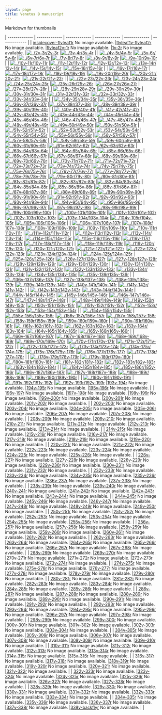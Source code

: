 ```yaml
---
layout: page
title: Venetus B manuscript
---
```


Markdown for thumbnails

| ------------- | ------------- | ------------- | ------------- | ------------- | -------------  |
| [insidecover-flyleaf1r](../insidecover-flyleaf1r/) No image available. |[flyleaf1v-flyleaf2r](../flyleaf1v-flyleaf2r/) No image available. |[flyleaf2v-1r](../flyleaf2v-1r/) No image available. |[1v-2r](../1v-2r/) No image available. |[![../2v-3r/](http://www.homermultitext.org/iipsrv?IIIF=/project/homer/pyramidal/deepzoom/hmt/vbbifolio/v1/vb_2v_3r.tif/full/100,/0/default.jpg)2v-3r](../2v-3r/) |[![../3v-4r/](http://www.homermultitext.org/iipsrv?IIIF=/project/homer/pyramidal/deepzoom/hmt/vbbifolio/v1/vb_3v_4r.tif/full/100,/0/default.jpg)3v-4r](../3v-4r/) |
| [![../4v-5r/](http://www.homermultitext.org/iipsrv?IIIF=/project/homer/pyramidal/deepzoom/hmt/vbbifolio/v1/vb_4v_5r.tif/full/100,/0/default.jpg)4v-5r](../4v-5r/) |[![../5v-6r/](http://www.homermultitext.org/iipsrv?IIIF=/project/homer/pyramidal/deepzoom/hmt/vbbifolio/v1/vb_5v_6r.tif/full/100,/0/default.jpg)5v-6r](../5v-6r/) |[![../6v-7r/](http://www.homermultitext.org/iipsrv?IIIF=/project/homer/pyramidal/deepzoom/hmt/vbbifolio/v1/vb_6v_7r.tif/full/100,/0/default.jpg)6v-7r](../6v-7r/) |[![../7v-8r/](http://www.homermultitext.org/iipsrv?IIIF=/project/homer/pyramidal/deepzoom/hmt/vbbifolio/v1/vb_7v_8r.tif/full/100,/0/default.jpg)7v-8r](../7v-8r/) |[![../8v-9r/](http://www.homermultitext.org/iipsrv?IIIF=/project/homer/pyramidal/deepzoom/hmt/vbbifolio/v1/vb_8v_9r.tif/full/100,/0/default.jpg)8v-9r](../8v-9r/) |[![../9v-10r/](http://www.homermultitext.org/iipsrv?IIIF=/project/homer/pyramidal/deepzoom/hmt/vbbifolio/v1/vb_9v_10r.tif/full/100,/0/default.jpg)9v-10r](../9v-10r/) |
| [![../10v-11r/](http://www.homermultitext.org/iipsrv?IIIF=/project/homer/pyramidal/deepzoom/hmt/vbbifolio/v1/vb_10v_11r.tif/full/100,/0/default.jpg)10v-11r](../10v-11r/) |[![../11v-12r/](http://www.homermultitext.org/iipsrv?IIIF=/project/homer/pyramidal/deepzoom/hmt/vbbifolio/v1/vb_11v_12r.tif/full/100,/0/default.jpg)11v-12r](../11v-12r/) |[![../12v-13r/](http://www.homermultitext.org/iipsrv?IIIF=/project/homer/pyramidal/deepzoom/hmt/vbbifolio/v1/vb_12v_13r.tif/full/100,/0/default.jpg)12v-13r](../12v-13r/) |[![../13v-14r/](http://www.homermultitext.org/iipsrv?IIIF=/project/homer/pyramidal/deepzoom/hmt/vbbifolio/v1/vb_13v_14r.tif/full/100,/0/default.jpg)13v-14r](../13v-14r/) |[![../14v-15r/](http://www.homermultitext.org/iipsrv?IIIF=/project/homer/pyramidal/deepzoom/hmt/vbbifolio/v1/vb_14v_15r.tif/full/100,/0/default.jpg)14v-15r](../14v-15r/) |[![../15v-16r/](http://www.homermultitext.org/iipsrv?IIIF=/project/homer/pyramidal/deepzoom/hmt/vbbifolio/v1/vb_15v_16r.tif/full/100,/0/default.jpg)15v-16r](../15v-16r/) |
| [![../16v-17r/](http://www.homermultitext.org/iipsrv?IIIF=/project/homer/pyramidal/deepzoom/hmt/vbbifolio/v1/vb_16v_17r.tif/full/100,/0/default.jpg)16v-17r](../16v-17r/) |[![../17v-18r/](http://www.homermultitext.org/iipsrv?IIIF=/project/homer/pyramidal/deepzoom/hmt/vbbifolio/v1/vb_17v_18r.tif/full/100,/0/default.jpg)17v-18r](../17v-18r/) |[![../18v-19r/](http://www.homermultitext.org/iipsrv?IIIF=/project/homer/pyramidal/deepzoom/hmt/vbbifolio/v1/vb_18v_19r.tif/full/100,/0/default.jpg)18v-19r](../18v-19r/) |[![../19v-20r/](http://www.homermultitext.org/iipsrv?IIIF=/project/homer/pyramidal/deepzoom/hmt/vbbifolio/v1/vb_19v_20r.tif/full/100,/0/default.jpg)19v-20r](../19v-20r/) |[![../20v-21r/](http://www.homermultitext.org/iipsrv?IIIF=/project/homer/pyramidal/deepzoom/hmt/vbbifolio/v1/vb_20v_21r.tif/full/100,/0/default.jpg)20v-21r](../20v-21r/) |[![../21v-22r/](http://www.homermultitext.org/iipsrv?IIIF=/project/homer/pyramidal/deepzoom/hmt/vbbifolio/v1/vb_21v_22r.tif/full/100,/0/default.jpg)21v-22r](../21v-22r/) |
| [![../22v-23r/](http://www.homermultitext.org/iipsrv?IIIF=/project/homer/pyramidal/deepzoom/hmt/vbbifolio/v1/vb_22v_23r.tif/full/100,/0/default.jpg)22v-23r](../22v-23r/) |[![../23v-24r/](http://www.homermultitext.org/iipsrv?IIIF=/project/homer/pyramidal/deepzoom/hmt/vbbifolio/v1/vb_23v_24r.tif/full/100,/0/default.jpg)23v-24r](../23v-24r/) |[![../24v-25r/](http://www.homermultitext.org/iipsrv?IIIF=/project/homer/pyramidal/deepzoom/hmt/vbbifolio/v1/vb_24v_25r.tif/full/100,/0/default.jpg)24v-25r](../24v-25r/) |[![../25v-26r/](http://www.homermultitext.org/iipsrv?IIIF=/project/homer/pyramidal/deepzoom/hmt/vbbifolio/v1/vb_25v_26r.tif/full/100,/0/default.jpg)25v-26r](../25v-26r/) |[![../26v-27r/](http://www.homermultitext.org/iipsrv?IIIF=/project/homer/pyramidal/deepzoom/hmt/vbbifolio/v1/vb_26v_27r.tif/full/100,/0/default.jpg)26v-27r](../26v-27r/) |[![../27v-28r/](http://www.homermultitext.org/iipsrv?IIIF=/project/homer/pyramidal/deepzoom/hmt/vbbifolio/v1/vb_27v_28r.tif/full/100,/0/default.jpg)27v-28r](../27v-28r/) |
| [![../28v-29r/](http://www.homermultitext.org/iipsrv?IIIF=/project/homer/pyramidal/deepzoom/hmt/vbbifolio/v1/vb_28v_29r.tif/full/100,/0/default.jpg)28v-29r](../28v-29r/) |[![../29v-30r/](http://www.homermultitext.org/iipsrv?IIIF=/project/homer/pyramidal/deepzoom/hmt/vbbifolio/v1/vb_29v_30r.tif/full/100,/0/default.jpg)29v-30r](../29v-30r/) |[![../30v-31r/](http://www.homermultitext.org/iipsrv?IIIF=/project/homer/pyramidal/deepzoom/hmt/vbbifolio/v1/vb_30v_31r.tif/full/100,/0/default.jpg)30v-31r](../30v-31r/) |[![../31v-32r/](http://www.homermultitext.org/iipsrv?IIIF=/project/homer/pyramidal/deepzoom/hmt/vbbifolio/v1/vb_31v_32r.tif/full/100,/0/default.jpg)31v-32r](../31v-32r/) |[![../32v-33r/](http://www.homermultitext.org/iipsrv?IIIF=/project/homer/pyramidal/deepzoom/hmt/vbbifolio/v1/vb_32v_33r.tif/full/100,/0/default.jpg)32v-33r](../32v-33r/) |[![../33v-34r/](http://www.homermultitext.org/iipsrv?IIIF=/project/homer/pyramidal/deepzoom/hmt/vbbifolio/v1/vb_33v_34r.tif/full/100,/0/default.jpg)33v-34r](../33v-34r/) |
| [![../34v-35r/](http://www.homermultitext.org/iipsrv?IIIF=/project/homer/pyramidal/deepzoom/hmt/vbbifolio/v1/vb_34v_35r.tif/full/100,/0/default.jpg)34v-35r](../34v-35r/) |[![../35v-36r/](http://www.homermultitext.org/iipsrv?IIIF=/project/homer/pyramidal/deepzoom/hmt/vbbifolio/v1/vb_35v_36r.tif/full/100,/0/default.jpg)35v-36r](../35v-36r/) |[![../36v-37r/](http://www.homermultitext.org/iipsrv?IIIF=/project/homer/pyramidal/deepzoom/hmt/vbbifolio/v1/vb_36v_37r.tif/full/100,/0/default.jpg)36v-37r](../36v-37r/) |[![../37v-38r/](http://www.homermultitext.org/iipsrv?IIIF=/project/homer/pyramidal/deepzoom/hmt/vbbifolio/v1/vb_37v_38r.tif/full/100,/0/default.jpg)37v-38r](../37v-38r/) |[![../38v-39r/](http://www.homermultitext.org/iipsrv?IIIF=/project/homer/pyramidal/deepzoom/hmt/vbbifolio/v1/vb_38v_39r.tif/full/100,/0/default.jpg)38v-39r](../38v-39r/) |[![../39v-40r/](http://www.homermultitext.org/iipsrv?IIIF=/project/homer/pyramidal/deepzoom/hmt/vbbifolio/v1/vb_39v_40r.tif/full/100,/0/default.jpg)39v-40r](../39v-40r/) |
| [![../40v-41r/](http://www.homermultitext.org/iipsrv?IIIF=/project/homer/pyramidal/deepzoom/hmt/vbbifolio/v1/vb_40v_41r.tif/full/100,/0/default.jpg)40v-41r](../40v-41r/) |[![../41v-42r/](http://www.homermultitext.org/iipsrv?IIIF=/project/homer/pyramidal/deepzoom/hmt/vbbifolio/v1/vb_41v_42r.tif/full/100,/0/default.jpg)41v-42r](../41v-42r/) |[![../42v-43r/](http://www.homermultitext.org/iipsrv?IIIF=/project/homer/pyramidal/deepzoom/hmt/vbbifolio/v1/vb_42v_43r.tif/full/100,/0/default.jpg)42v-43r](../42v-43r/) |[![../43v-44r/](http://www.homermultitext.org/iipsrv?IIIF=/project/homer/pyramidal/deepzoom/hmt/vbbifolio/v1/vb_43v_44r.tif/full/100,/0/default.jpg)43v-44r](../43v-44r/) |[![../44v-45r/](http://www.homermultitext.org/iipsrv?IIIF=/project/homer/pyramidal/deepzoom/hmt/vbbifolio/v1/vb_44v_45r.tif/full/100,/0/default.jpg)44v-45r](../44v-45r/) |[![../45v-46r/](http://www.homermultitext.org/iipsrv?IIIF=/project/homer/pyramidal/deepzoom/hmt/vbbifolio/v1/vb_45v_46r.tif/full/100,/0/default.jpg)45v-46r](../45v-46r/) |
| [![../46v-47r/](http://www.homermultitext.org/iipsrv?IIIF=/project/homer/pyramidal/deepzoom/hmt/vbbifolio/v1/vb_46v_47r.tif/full/100,/0/default.jpg)46v-47r](../46v-47r/) |[![../47v-48r/](http://www.homermultitext.org/iipsrv?IIIF=/project/homer/pyramidal/deepzoom/hmt/vbbifolio/v1/vb_47v_48r.tif/full/100,/0/default.jpg)47v-48r](../47v-48r/) |[![../48v-49r/](http://www.homermultitext.org/iipsrv?IIIF=/project/homer/pyramidal/deepzoom/hmt/vbbifolio/v1/vb_48v_49r.tif/full/100,/0/default.jpg)48v-49r](../48v-49r/) |[![../49v-50r/](http://www.homermultitext.org/iipsrv?IIIF=/project/homer/pyramidal/deepzoom/hmt/vbbifolio/v1/vb_49v_50r.tif/full/100,/0/default.jpg)49v-50r](../49v-50r/) |[![../50v-51r/](http://www.homermultitext.org/iipsrv?IIIF=/project/homer/pyramidal/deepzoom/hmt/vbbifolio/v1/vb_50v_51r.tif/full/100,/0/default.jpg)50v-51r](../50v-51r/) |[![../51v-52r/](http://www.homermultitext.org/iipsrv?IIIF=/project/homer/pyramidal/deepzoom/hmt/vbbifolio/v1/vb_51v_52r.tif/full/100,/0/default.jpg)51v-52r](../51v-52r/) |
| [![../52v-53r/](http://www.homermultitext.org/iipsrv?IIIF=/project/homer/pyramidal/deepzoom/hmt/vbbifolio/v1/vb_52v_53r.tif/full/100,/0/default.jpg)52v-53r](../52v-53r/) |[![../53v-54r/](http://www.homermultitext.org/iipsrv?IIIF=/project/homer/pyramidal/deepzoom/hmt/vbbifolio/v1/vb_53v_54r.tif/full/100,/0/default.jpg)53v-54r](../53v-54r/) |[![../54v-55r/](http://www.homermultitext.org/iipsrv?IIIF=/project/homer/pyramidal/deepzoom/hmt/vbbifolio/v1/vb_54v_55r.tif/full/100,/0/default.jpg)54v-55r](../54v-55r/) |[![../55v-56r/](http://www.homermultitext.org/iipsrv?IIIF=/project/homer/pyramidal/deepzoom/hmt/vbbifolio/v1/vb_55v_56r.tif/full/100,/0/default.jpg)55v-56r](../55v-56r/) |[![../56v-57r/](http://www.homermultitext.org/iipsrv?IIIF=/project/homer/pyramidal/deepzoom/hmt/vbbifolio/v1/vb_56v_57r.tif/full/100,/0/default.jpg)56v-57r](../56v-57r/) |[![../57v-58r/](http://www.homermultitext.org/iipsrv?IIIF=/project/homer/pyramidal/deepzoom/hmt/vbbifolio/v1/vb_57v_58r.tif/full/100,/0/default.jpg)57v-58r](../57v-58r/) |
| [![../58v-59r/](http://www.homermultitext.org/iipsrv?IIIF=/project/homer/pyramidal/deepzoom/hmt/vbbifolio/v1/vb_58v_59r.tif/full/100,/0/default.jpg)58v-59r](../58v-59r/) |[![../59v-60r/](http://www.homermultitext.org/iipsrv?IIIF=/project/homer/pyramidal/deepzoom/hmt/vbbifolio/v1/vb_59v_60r.tif/full/100,/0/default.jpg)59v-60r](../59v-60r/) |[![../60v-61r/](http://www.homermultitext.org/iipsrv?IIIF=/project/homer/pyramidal/deepzoom/hmt/vbbifolio/v1/vb_60v_61r.tif/full/100,/0/default.jpg)60v-61r](../60v-61r/) |[![../61v-62r/](http://www.homermultitext.org/iipsrv?IIIF=/project/homer/pyramidal/deepzoom/hmt/vbbifolio/v1/vb_61v_62r.tif/full/100,/0/default.jpg)61v-62r](../61v-62r/) |[![../62v-63r/](http://www.homermultitext.org/iipsrv?IIIF=/project/homer/pyramidal/deepzoom/hmt/vbbifolio/v1/vb_62v_63r.tif/full/100,/0/default.jpg)62v-63r](../62v-63r/) |[![../63v-64r/](http://www.homermultitext.org/iipsrv?IIIF=/project/homer/pyramidal/deepzoom/hmt/vbbifolio/v1/vb_63v_64r.tif/full/100,/0/default.jpg)63v-64r](../63v-64r/) |
| [![../64v-65r/](http://www.homermultitext.org/iipsrv?IIIF=/project/homer/pyramidal/deepzoom/hmt/vbbifolio/v1/vb_64v_65r.tif/full/100,/0/default.jpg)64v-65r](../64v-65r/) |[![../65v-66r/](http://www.homermultitext.org/iipsrv?IIIF=/project/homer/pyramidal/deepzoom/hmt/vbbifolio/v1/vb_65v_66r.tif/full/100,/0/default.jpg)65v-66r](../65v-66r/) |[![../66v-67r/](http://www.homermultitext.org/iipsrv?IIIF=/project/homer/pyramidal/deepzoom/hmt/vbbifolio/v1/vb_66v_67r.tif/full/100,/0/default.jpg)66v-67r](../66v-67r/) |[![../67v-68r/](http://www.homermultitext.org/iipsrv?IIIF=/project/homer/pyramidal/deepzoom/hmt/vbbifolio/v1/vb_67v_68r.tif/full/100,/0/default.jpg)67v-68r](../67v-68r/) |[![../68v-69r/](http://www.homermultitext.org/iipsrv?IIIF=/project/homer/pyramidal/deepzoom/hmt/vbbifolio/v1/vb_68v_69r.tif/full/100,/0/default.jpg)68v-69r](../68v-69r/) |[![../69v-70r/](http://www.homermultitext.org/iipsrv?IIIF=/project/homer/pyramidal/deepzoom/hmt/vbbifolio/v1/vb_69v_70r.tif/full/100,/0/default.jpg)69v-70r](../69v-70r/) |
| [![../70v-71r/](http://www.homermultitext.org/iipsrv?IIIF=/project/homer/pyramidal/deepzoom/hmt/vbbifolio/v1/vb_70v_71r.tif/full/100,/0/default.jpg)70v-71r](../70v-71r/) |[![../71v-72r/](http://www.homermultitext.org/iipsrv?IIIF=/project/homer/pyramidal/deepzoom/hmt/vbbifolio/v1/vb_71v_72r.tif/full/100,/0/default.jpg)71v-72r](../71v-72r/) |[![../72v-73r/](http://www.homermultitext.org/iipsrv?IIIF=/project/homer/pyramidal/deepzoom/hmt/vbbifolio/v1/vb_72v_73r.tif/full/100,/0/default.jpg)72v-73r](../72v-73r/) |[![../73v-74r/](http://www.homermultitext.org/iipsrv?IIIF=/project/homer/pyramidal/deepzoom/hmt/vbbifolio/v1/vb_73v_74r.tif/full/100,/0/default.jpg)73v-74r](../73v-74r/) |[![../74v-75r/](http://www.homermultitext.org/iipsrv?IIIF=/project/homer/pyramidal/deepzoom/hmt/vbbifolio/v1/vb_74v_75r.tif/full/100,/0/default.jpg)74v-75r](../74v-75r/) |[![../75v-76r/](http://www.homermultitext.org/iipsrv?IIIF=/project/homer/pyramidal/deepzoom/hmt/vbbifolio/v1/vb_75v_76r.tif/full/100,/0/default.jpg)75v-76r](../75v-76r/) |
| [![../76v-77r/](http://www.homermultitext.org/iipsrv?IIIF=/project/homer/pyramidal/deepzoom/hmt/vbbifolio/v1/vb_76v_77r.tif/full/100,/0/default.jpg)76v-77r](../76v-77r/) |[![../77v-78r/](http://www.homermultitext.org/iipsrv?IIIF=/project/homer/pyramidal/deepzoom/hmt/vbbifolio/v1/vb_77v_78r.tif/full/100,/0/default.jpg)77v-78r](../77v-78r/) |[![../78v-79r/](http://www.homermultitext.org/iipsrv?IIIF=/project/homer/pyramidal/deepzoom/hmt/vbbifolio/v1/vb_78v_79r.tif/full/100,/0/default.jpg)78v-79r](../78v-79r/) |[![../79v-80r/](http://www.homermultitext.org/iipsrv?IIIF=/project/homer/pyramidal/deepzoom/hmt/vbbifolio/v1/vb_79v_80r.tif/full/100,/0/default.jpg)79v-80r](../79v-80r/) |[![../80v-81r/](http://www.homermultitext.org/iipsrv?IIIF=/project/homer/pyramidal/deepzoom/hmt/vbbifolio/v1/vb_80v_81r.tif/full/100,/0/default.jpg)80v-81r](../80v-81r/) |[![../81v-82r/](http://www.homermultitext.org/iipsrv?IIIF=/project/homer/pyramidal/deepzoom/hmt/vbbifolio/v1/vb_81v_82r.tif/full/100,/0/default.jpg)81v-82r](../81v-82r/) |
| [![../82v-83r/](http://www.homermultitext.org/iipsrv?IIIF=/project/homer/pyramidal/deepzoom/hmt/vbbifolio/v1/vb_82v_83r.tif/full/100,/0/default.jpg)82v-83r](../82v-83r/) |[![../83v-84r/](http://www.homermultitext.org/iipsrv?IIIF=/project/homer/pyramidal/deepzoom/hmt/vbbifolio/v1/vb_83v_84r.tif/full/100,/0/default.jpg)83v-84r](../83v-84r/) |[![../84v-85r/](http://www.homermultitext.org/iipsrv?IIIF=/project/homer/pyramidal/deepzoom/hmt/vbbifolio/v1/vb_84v_85r.tif/full/100,/0/default.jpg)84v-85r](../84v-85r/) |[![../85v-86r/](http://www.homermultitext.org/iipsrv?IIIF=/project/homer/pyramidal/deepzoom/hmt/vbbifolio/v1/vb_85v_86r.tif/full/100,/0/default.jpg)85v-86r](../85v-86r/) |[![../86v-87r/](http://www.homermultitext.org/iipsrv?IIIF=/project/homer/pyramidal/deepzoom/hmt/vbbifolio/v1/vb_86v_87r.tif/full/100,/0/default.jpg)86v-87r](../86v-87r/) |[![../87v-88r/](http://www.homermultitext.org/iipsrv?IIIF=/project/homer/pyramidal/deepzoom/hmt/vbbifolio/v1/vb_87v_88r.tif/full/100,/0/default.jpg)87v-88r](../87v-88r/) |
| [![../88v-89r/](http://www.homermultitext.org/iipsrv?IIIF=/project/homer/pyramidal/deepzoom/hmt/vbbifolio/v1/vb_88v_89r.tif/full/100,/0/default.jpg)88v-89r](../88v-89r/) |[![../89v-90r/](http://www.homermultitext.org/iipsrv?IIIF=/project/homer/pyramidal/deepzoom/hmt/vbbifolio/v1/vb_89v_90r.tif/full/100,/0/default.jpg)89v-90r](../89v-90r/) |[![../90v-91r/](http://www.homermultitext.org/iipsrv?IIIF=/project/homer/pyramidal/deepzoom/hmt/vbbifolio/v1/vb_90v_91r.tif/full/100,/0/default.jpg)90v-91r](../90v-91r/) |[![../91v-92r/](http://www.homermultitext.org/iipsrv?IIIF=/project/homer/pyramidal/deepzoom/hmt/vbbifolio/v1/vb_91v_92r.tif/full/100,/0/default.jpg)91v-92r](../91v-92r/) |[![../92v-93r/](http://www.homermultitext.org/iipsrv?IIIF=/project/homer/pyramidal/deepzoom/hmt/vbbifolio/v1/vb_92v_93r.tif/full/100,/0/default.jpg)92v-93r](../92v-93r/) |[![../93v-94r/](http://www.homermultitext.org/iipsrv?IIIF=/project/homer/pyramidal/deepzoom/hmt/vbbifolio/v1/vb_93v_94r.tif/full/100,/0/default.jpg)93v-94r](../93v-94r/) |
| [![../94v-95r/](http://www.homermultitext.org/iipsrv?IIIF=/project/homer/pyramidal/deepzoom/hmt/vbbifolio/v1/vb_94v_95r.tif/full/100,/0/default.jpg)94v-95r](../94v-95r/) |[![../95v-96r/](http://www.homermultitext.org/iipsrv?IIIF=/project/homer/pyramidal/deepzoom/hmt/vbbifolio/v1/vb_95v_96r.tif/full/100,/0/default.jpg)95v-96r](../95v-96r/) |[![../96v-97r/](http://www.homermultitext.org/iipsrv?IIIF=/project/homer/pyramidal/deepzoom/hmt/vbbifolio/v1/vb_96v_97r.tif/full/100,/0/default.jpg)96v-97r](../96v-97r/) |[![../97v-98r/](http://www.homermultitext.org/iipsrv?IIIF=/project/homer/pyramidal/deepzoom/hmt/vbbifolio/v1/vb_97v_98r.tif/full/100,/0/default.jpg)97v-98r](../97v-98r/) |[![../98v-99r/](http://www.homermultitext.org/iipsrv?IIIF=/project/homer/pyramidal/deepzoom/hmt/vbbifolio/v1/vb_98v_99r.tif/full/100,/0/default.jpg)98v-99r](../98v-99r/) |[![../99v-100r/](http://www.homermultitext.org/iipsrv?IIIF=/project/homer/pyramidal/deepzoom/hmt/vbbifolio/v1/vb_99v_100r.tif/full/100,/0/default.jpg)99v-100r](../99v-100r/) |
| [![../100v-101r/](http://www.homermultitext.org/iipsrv?IIIF=/project/homer/pyramidal/deepzoom/hmt/vbbifolio/v1/vb_100v_101r.tif/full/100,/0/default.jpg)100v-101r](../100v-101r/) |[![../101v-102r/](http://www.homermultitext.org/iipsrv?IIIF=/project/homer/pyramidal/deepzoom/hmt/vbbifolio/v1/vb_101v_102r.tif/full/100,/0/default.jpg)101v-102r](../101v-102r/) |[![../102v-103r/](http://www.homermultitext.org/iipsrv?IIIF=/project/homer/pyramidal/deepzoom/hmt/vbbifolio/v1/vb_102v_103r.tif/full/100,/0/default.jpg)102v-103r](../102v-103r/) |[![../103v-104r/](http://www.homermultitext.org/iipsrv?IIIF=/project/homer/pyramidal/deepzoom/hmt/vbbifolio/v1/vb_103v_104r.tif/full/100,/0/default.jpg)103v-104r](../103v-104r/) |[![../104v-105r/](http://www.homermultitext.org/iipsrv?IIIF=/project/homer/pyramidal/deepzoom/hmt/vbbifolio/v1/vb_104v_105r.tif/full/100,/0/default.jpg)104v-105r](../104v-105r/) |[![../105v-106r/](http://www.homermultitext.org/iipsrv?IIIF=/project/homer/pyramidal/deepzoom/hmt/vbbifolio/v1/vb_105v_106r.tif/full/100,/0/default.jpg)105v-106r](../105v-106r/) |
| [![../106v-107r/](http://www.homermultitext.org/iipsrv?IIIF=/project/homer/pyramidal/deepzoom/hmt/vbbifolio/v1/vb_106v_107r.tif/full/100,/0/default.jpg)106v-107r](../106v-107r/) |[![../107v-108r/](http://www.homermultitext.org/iipsrv?IIIF=/project/homer/pyramidal/deepzoom/hmt/vbbifolio/v1/vb_107v_108r.tif/full/100,/0/default.jpg)107v-108r](../107v-108r/) |[![../108v-109r/](http://www.homermultitext.org/iipsrv?IIIF=/project/homer/pyramidal/deepzoom/hmt/vbbifolio/v1/vb_108v_109r.tif/full/100,/0/default.jpg)108v-109r](../108v-109r/) |[![../109v-110r/](http://www.homermultitext.org/iipsrv?IIIF=/project/homer/pyramidal/deepzoom/hmt/vbbifolio/v1/vb_109v_110r.tif/full/100,/0/default.jpg)109v-110r](../109v-110r/) |[![../110v-111r/](http://www.homermultitext.org/iipsrv?IIIF=/project/homer/pyramidal/deepzoom/hmt/vbbifolio/v1/vb_110v_111r.tif/full/100,/0/default.jpg)110v-111r](../110v-111r/) |[![../111v-112r/](http://www.homermultitext.org/iipsrv?IIIF=/project/homer/pyramidal/deepzoom/hmt/vbbifolio/v1/vb_111v_112r.tif/full/100,/0/default.jpg)111v-112r](../111v-112r/) |
| [![../112v-113r/](http://www.homermultitext.org/iipsrv?IIIF=/project/homer/pyramidal/deepzoom/hmt/vbbifolio/v1/vb_112v_113r.tif/full/100,/0/default.jpg)112v-113r](../112v-113r/) |[![../113v-114r/](http://www.homermultitext.org/iipsrv?IIIF=/project/homer/pyramidal/deepzoom/hmt/vbbifolio/v1/vb_113v_114r.tif/full/100,/0/default.jpg)113v-114r](../113v-114r/) |[![../114v-115r/](http://www.homermultitext.org/iipsrv?IIIF=/project/homer/pyramidal/deepzoom/hmt/vbbifolio/v1/vb_114v_115r.tif/full/100,/0/default.jpg)114v-115r](../114v-115r/) |[![../115v-116r/](http://www.homermultitext.org/iipsrv?IIIF=/project/homer/pyramidal/deepzoom/hmt/vbbifolio/v1/vb_115v_116r.tif/full/100,/0/default.jpg)115v-116r](../115v-116r/) |[![../116v-117r/](http://www.homermultitext.org/iipsrv?IIIF=/project/homer/pyramidal/deepzoom/hmt/vbbifolio/v1/vb_116v_117r.tif/full/100,/0/default.jpg)116v-117r](../116v-117r/) |[![../117v-118r/](http://www.homermultitext.org/iipsrv?IIIF=/project/homer/pyramidal/deepzoom/hmt/vbbifolio/v1/vb_117v_118r.tif/full/100,/0/default.jpg)117v-118r](../117v-118r/) |
| [![../118v-119r/](http://www.homermultitext.org/iipsrv?IIIF=/project/homer/pyramidal/deepzoom/hmt/vbbifolio/v1/vb_118v_119r.tif/full/100,/0/default.jpg)118v-119r](../118v-119r/) |[![../119v-120r/](http://www.homermultitext.org/iipsrv?IIIF=/project/homer/pyramidal/deepzoom/hmt/vbbifolio/v1/vb_119v_120r.tif/full/100,/0/default.jpg)119v-120r](../119v-120r/) |[![../120v-121r/](http://www.homermultitext.org/iipsrv?IIIF=/project/homer/pyramidal/deepzoom/hmt/vbbifolio/v1/vb_120v_121r.tif/full/100,/0/default.jpg)120v-121r](../120v-121r/) |[![../121v-122r/](http://www.homermultitext.org/iipsrv?IIIF=/project/homer/pyramidal/deepzoom/hmt/vbbifolio/v1/vb_121v_122r.tif/full/100,/0/default.jpg)121v-122r](../121v-122r/) |[![../122v-123r/](http://www.homermultitext.org/iipsrv?IIIF=/project/homer/pyramidal/deepzoom/hmt/vbbifolio/v1/vb_122v_123r.tif/full/100,/0/default.jpg)122v-123r](../122v-123r/) |[![../123v-124r/](http://www.homermultitext.org/iipsrv?IIIF=/project/homer/pyramidal/deepzoom/hmt/vbbifolio/v1/vb_123v_124r.tif/full/100,/0/default.jpg)123v-124r](../123v-124r/) |
| [![../124v-125r/](http://www.homermultitext.org/iipsrv?IIIF=/project/homer/pyramidal/deepzoom/hmt/vbbifolio/v1/vb_124v_125r.tif/full/100,/0/default.jpg)124v-125r](../124v-125r/) |[![../125v-126r/](http://www.homermultitext.org/iipsrv?IIIF=/project/homer/pyramidal/deepzoom/hmt/vbbifolio/v1/vb_125v_126r.tif/full/100,/0/default.jpg)125v-126r](../125v-126r/) |[![../126v-127r/](http://www.homermultitext.org/iipsrv?IIIF=/project/homer/pyramidal/deepzoom/hmt/vbbifolio/v1/vb_126v_127r.tif/full/100,/0/default.jpg)126v-127r](../126v-127r/) |[![../127v-128r/](http://www.homermultitext.org/iipsrv?IIIF=/project/homer/pyramidal/deepzoom/hmt/vbbifolio/v1/vb_127v_128r.tif/full/100,/0/default.jpg)127v-128r](../127v-128r/) |[![../128v-129r/](http://www.homermultitext.org/iipsrv?IIIF=/project/homer/pyramidal/deepzoom/hmt/vbbifolio/v1/vb_128v_129r.tif/full/100,/0/default.jpg)128v-129r](../128v-129r/) |[![../129v-130r/](http://www.homermultitext.org/iipsrv?IIIF=/project/homer/pyramidal/deepzoom/hmt/vbbifolio/v1/vb_129v_130r.tif/full/100,/0/default.jpg)129v-130r](../129v-130r/) |
| [![../130v-131r/](http://www.homermultitext.org/iipsrv?IIIF=/project/homer/pyramidal/deepzoom/hmt/vbbifolio/v1/vb_130v_131r.tif/full/100,/0/default.jpg)130v-131r](../130v-131r/) |[![../131v-132r/](http://www.homermultitext.org/iipsrv?IIIF=/project/homer/pyramidal/deepzoom/hmt/vbbifolio/v1/vb_131v_132r.tif/full/100,/0/default.jpg)131v-132r](../131v-132r/) |[![../132v-133r/](http://www.homermultitext.org/iipsrv?IIIF=/project/homer/pyramidal/deepzoom/hmt/vbbifolio/v1/vb_132v_133r.tif/full/100,/0/default.jpg)132v-133r](../132v-133r/) |[![../133v-134r/](http://www.homermultitext.org/iipsrv?IIIF=/project/homer/pyramidal/deepzoom/hmt/vbbifolio/v1/vb_133v_134r.tif/full/100,/0/default.jpg)133v-134r](../133v-134r/) |[![../134v-135r/](http://www.homermultitext.org/iipsrv?IIIF=/project/homer/pyramidal/deepzoom/hmt/vbbifolio/v1/vb_134v_135r.tif/full/100,/0/default.jpg)134v-135r](../134v-135r/) |[![../135v-136r/](http://www.homermultitext.org/iipsrv?IIIF=/project/homer/pyramidal/deepzoom/hmt/vbbifolio/v1/vb_135v_136r.tif/full/100,/0/default.jpg)135v-136r](../135v-136r/) |
| [![../136v-137r/](http://www.homermultitext.org/iipsrv?IIIF=/project/homer/pyramidal/deepzoom/hmt/vbbifolio/v1/vb_136v_137r.tif/full/100,/0/default.jpg)136v-137r](../136v-137r/) |[![../137v-138r/](http://www.homermultitext.org/iipsrv?IIIF=/project/homer/pyramidal/deepzoom/hmt/vbbifolio/v1/vb_137v_138r.tif/full/100,/0/default.jpg)137v-138r](../137v-138r/) |[![../138v-139r/](http://www.homermultitext.org/iipsrv?IIIF=/project/homer/pyramidal/deepzoom/hmt/vbbifolio/v1/vb_138v_139r.tif/full/100,/0/default.jpg)138v-139r](../138v-139r/) |[![../139v-140r/](http://www.homermultitext.org/iipsrv?IIIF=/project/homer/pyramidal/deepzoom/hmt/vbbifolio/v1/vb_139v_140r.tif/full/100,/0/default.jpg)139v-140r](../139v-140r/) |[![../140v-141r/](http://www.homermultitext.org/iipsrv?IIIF=/project/homer/pyramidal/deepzoom/hmt/vbbifolio/v1/vb_140v_141r.tif/full/100,/0/default.jpg)140v-141r](../140v-141r/) |[![../141v-142r/](http://www.homermultitext.org/iipsrv?IIIF=/project/homer/pyramidal/deepzoom/hmt/vbbifolio/v1/vb_141v_142r.tif/full/100,/0/default.jpg)141v-142r](../141v-142r/) |
| [![../142v-143r/](http://www.homermultitext.org/iipsrv?IIIF=/project/homer/pyramidal/deepzoom/hmt/vbbifolio/v1/vb_142v_143r.tif/full/100,/0/default.jpg)142v-143r](../142v-143r/) |[![../143v-144r/](http://www.homermultitext.org/iipsrv?IIIF=/project/homer/pyramidal/deepzoom/hmt/vbbifolio/v1/vb_143v_144r.tif/full/100,/0/default.jpg)143v-144r](../143v-144r/) |[![../144v-145r/](http://www.homermultitext.org/iipsrv?IIIF=/project/homer/pyramidal/deepzoom/hmt/vbbifolio/v1/vb_144v_145r.tif/full/100,/0/default.jpg)144v-145r](../144v-145r/) |[![../145v-146r/](http://www.homermultitext.org/iipsrv?IIIF=/project/homer/pyramidal/deepzoom/hmt/vbbifolio/v1/vb_145v_146r.tif/full/100,/0/default.jpg)145v-146r](../145v-146r/) |[![../146v-147r/](http://www.homermultitext.org/iipsrv?IIIF=/project/homer/pyramidal/deepzoom/hmt/vbbifolio/v1/vb_146v_147r.tif/full/100,/0/default.jpg)146v-147r](../146v-147r/) |[![../147v-148r/](http://www.homermultitext.org/iipsrv?IIIF=/project/homer/pyramidal/deepzoom/hmt/vbbifolio/v1/vb_147v_148r.tif/full/100,/0/default.jpg)147v-148r](../147v-148r/) |
| [![../148v-149r/](http://www.homermultitext.org/iipsrv?IIIF=/project/homer/pyramidal/deepzoom/hmt/vbbifolio/v1/vb_148v_149r.tif/full/100,/0/default.jpg)148v-149r](../148v-149r/) |[![../149v-150r/](http://www.homermultitext.org/iipsrv?IIIF=/project/homer/pyramidal/deepzoom/hmt/vbbifolio/v1/vb_149v_150r.tif/full/100,/0/default.jpg)149v-150r](../149v-150r/) |[![../150v-151r/](http://www.homermultitext.org/iipsrv?IIIF=/project/homer/pyramidal/deepzoom/hmt/vbbifolio/v1/vb_150v_151r.tif/full/100,/0/default.jpg)150v-151r](../150v-151r/) |[![../151v-152r/](http://www.homermultitext.org/iipsrv?IIIF=/project/homer/pyramidal/deepzoom/hmt/vbbifolio/v1/vb_151v_152r.tif/full/100,/0/default.jpg)151v-152r](../151v-152r/) |[![../152v-153r/](http://www.homermultitext.org/iipsrv?IIIF=/project/homer/pyramidal/deepzoom/hmt/vbbifolio/v1/vb_152v_153r.tif/full/100,/0/default.jpg)152v-153r](../152v-153r/) |[![../153v-154r/](http://www.homermultitext.org/iipsrv?IIIF=/project/homer/pyramidal/deepzoom/hmt/vbbifolio/v1/vb_153v_154r.tif/full/100,/0/default.jpg)153v-154r](../153v-154r/) |
| [![../154v-155r/](http://www.homermultitext.org/iipsrv?IIIF=/project/homer/pyramidal/deepzoom/hmt/vbbifolio/v1/vb_154v_155r.tif/full/100,/0/default.jpg)154v-155r](../154v-155r/) |[![../155v-156r/](http://www.homermultitext.org/iipsrv?IIIF=/project/homer/pyramidal/deepzoom/hmt/vbbifolio/v1/vb_155v_156r.tif/full/100,/0/default.jpg)155v-156r](../155v-156r/) |[![../156v-157r/](http://www.homermultitext.org/iipsrv?IIIF=/project/homer/pyramidal/deepzoom/hmt/vbbifolio/v1/vb_156v_157r.tif/full/100,/0/default.jpg)156v-157r](../156v-157r/) |[![../157v-158r/](http://www.homermultitext.org/iipsrv?IIIF=/project/homer/pyramidal/deepzoom/hmt/vbbifolio/v1/vb_157v_158r.tif/full/100,/0/default.jpg)157v-158r](../157v-158r/) |[![../158v-159r/](http://www.homermultitext.org/iipsrv?IIIF=/project/homer/pyramidal/deepzoom/hmt/vbbifolio/v1/vb_158v_159r.tif/full/100,/0/default.jpg)158v-159r](../158v-159r/) |[![../159v-160r/](http://www.homermultitext.org/iipsrv?IIIF=/project/homer/pyramidal/deepzoom/hmt/vbbifolio/v1/vb_159v_160r.tif/full/100,/0/default.jpg)159v-160r](../159v-160r/) |
| [![../160v-161r/](http://www.homermultitext.org/iipsrv?IIIF=/project/homer/pyramidal/deepzoom/hmt/vbbifolio/v1/vb_160v_161r.tif/full/100,/0/default.jpg)160v-161r](../160v-161r/) |[![../161v-162r/](http://www.homermultitext.org/iipsrv?IIIF=/project/homer/pyramidal/deepzoom/hmt/vbbifolio/v1/vb_161v_162r.tif/full/100,/0/default.jpg)161v-162r](../161v-162r/) |[![../162v-163r/](http://www.homermultitext.org/iipsrv?IIIF=/project/homer/pyramidal/deepzoom/hmt/vbbifolio/v1/vb_162v_163r.tif/full/100,/0/default.jpg)162v-163r](../162v-163r/) |[![../163v-164r/](http://www.homermultitext.org/iipsrv?IIIF=/project/homer/pyramidal/deepzoom/hmt/vbbifolio/v1/vb_163v_164r.tif/full/100,/0/default.jpg)163v-164r](../163v-164r/) |[![../164v-165r/](http://www.homermultitext.org/iipsrv?IIIF=/project/homer/pyramidal/deepzoom/hmt/vbbifolio/v1/vb_164v_165r.tif/full/100,/0/default.jpg)164v-165r](../164v-165r/) |[![../165v-166r/](http://www.homermultitext.org/iipsrv?IIIF=/project/homer/pyramidal/deepzoom/hmt/vbbifolio/v1/vb_165v_166r.tif/full/100,/0/default.jpg)165v-166r](../165v-166r/) |
| [![../166v-167r/](http://www.homermultitext.org/iipsrv?IIIF=/project/homer/pyramidal/deepzoom/hmt/vbbifolio/v1/vb_166v_167r.tif/full/100,/0/default.jpg)166v-167r](../166v-167r/) |[![../167v-168r/](http://www.homermultitext.org/iipsrv?IIIF=/project/homer/pyramidal/deepzoom/hmt/vbbifolio/v1/vb_167v_168r.tif/full/100,/0/default.jpg)167v-168r](../167v-168r/) |[![../168v-169r/](http://www.homermultitext.org/iipsrv?IIIF=/project/homer/pyramidal/deepzoom/hmt/vbbifolio/v1/vb_168v_169r.tif/full/100,/0/default.jpg)168v-169r](../168v-169r/) |[![../169v-170r/](http://www.homermultitext.org/iipsrv?IIIF=/project/homer/pyramidal/deepzoom/hmt/vbbifolio/v1/vb_169v_170r.tif/full/100,/0/default.jpg)169v-170r](../169v-170r/) |[![../170v-171r/](http://www.homermultitext.org/iipsrv?IIIF=/project/homer/pyramidal/deepzoom/hmt/vbbifolio/v1/vb_170v_171r.tif/full/100,/0/default.jpg)170v-171r](../170v-171r/) |[![../171v-172r/](http://www.homermultitext.org/iipsrv?IIIF=/project/homer/pyramidal/deepzoom/hmt/vbbifolio/v1/vb_171v_172r.tif/full/100,/0/default.jpg)171v-172r](../171v-172r/) |
| [![../172v-173r/](http://www.homermultitext.org/iipsrv?IIIF=/project/homer/pyramidal/deepzoom/hmt/vbbifolio/v1/vb_172v_173r.tif/full/100,/0/default.jpg)172v-173r](../172v-173r/) |[![../173v-174r/](http://www.homermultitext.org/iipsrv?IIIF=/project/homer/pyramidal/deepzoom/hmt/vbbifolio/v1/vb_173v_174r.tif/full/100,/0/default.jpg)173v-174r](../173v-174r/) |[![../174v-175r/](http://www.homermultitext.org/iipsrv?IIIF=/project/homer/pyramidal/deepzoom/hmt/vbbifolio/v1/vb_174v_175r.tif/full/100,/0/default.jpg)174v-175r](../174v-175r/) |[![../175v-176r/](http://www.homermultitext.org/iipsrv?IIIF=/project/homer/pyramidal/deepzoom/hmt/vbbifolio/v1/vb_175v_176r.tif/full/100,/0/default.jpg)175v-176r](../175v-176r/) |[![../176v-177r/](http://www.homermultitext.org/iipsrv?IIIF=/project/homer/pyramidal/deepzoom/hmt/vbbifolio/v1/vb_176v_177r.tif/full/100,/0/default.jpg)176v-177r](../176v-177r/) |[![../177v-178r/](http://www.homermultitext.org/iipsrv?IIIF=/project/homer/pyramidal/deepzoom/hmt/vbbifolio/v1/vb_177v_178r.tif/full/100,/0/default.jpg)177v-178r](../177v-178r/) |
| [![../178v-179r/](http://www.homermultitext.org/iipsrv?IIIF=/project/homer/pyramidal/deepzoom/hmt/vbbifolio/v1/vb_178v_179r.tif/full/100,/0/default.jpg)178v-179r](../178v-179r/) |[![../179v-180r/](http://www.homermultitext.org/iipsrv?IIIF=/project/homer/pyramidal/deepzoom/hmt/vbbifolio/v1/vb_179v_180r.tif/full/100,/0/default.jpg)179v-180r](../179v-180r/) |[![../180v-181r/](http://www.homermultitext.org/iipsrv?IIIF=/project/homer/pyramidal/deepzoom/hmt/vbbifolio/v1/vb_180v_181r.tif/full/100,/0/default.jpg)180v-181r](../180v-181r/) |[![../181v-182r/](http://www.homermultitext.org/iipsrv?IIIF=/project/homer/pyramidal/deepzoom/hmt/vbbifolio/v1/vb_181v_182r.tif/full/100,/0/default.jpg)181v-182r](../181v-182r/) |[![../182v-183r/](http://www.homermultitext.org/iipsrv?IIIF=/project/homer/pyramidal/deepzoom/hmt/vbbifolio/v1/vb_182v_183r.tif/full/100,/0/default.jpg)182v-183r](../182v-183r/) |[![../183v-184r/](http://www.homermultitext.org/iipsrv?IIIF=/project/homer/pyramidal/deepzoom/hmt/vbbifolio/v1/vb_183v_184r.tif/full/100,/0/default.jpg)183v-184r](../183v-184r/) |
| [![../184v-185r/](http://www.homermultitext.org/iipsrv?IIIF=/project/homer/pyramidal/deepzoom/hmt/vbbifolio/v1/vb_184v_185r.tif/full/100,/0/default.jpg)184v-185r](../184v-185r/) |[![../185v-186r/](http://www.homermultitext.org/iipsrv?IIIF=/project/homer/pyramidal/deepzoom/hmt/vbbifolio/v1/vb_185v_186r.tif/full/100,/0/default.jpg)185v-186r](../185v-186r/) |[![../186v-187r/](http://www.homermultitext.org/iipsrv?IIIF=/project/homer/pyramidal/deepzoom/hmt/vbbifolio/v1/vb_186v_187r.tif/full/100,/0/default.jpg)186v-187r](../186v-187r/) |[![../187v-188r/](http://www.homermultitext.org/iipsrv?IIIF=/project/homer/pyramidal/deepzoom/hmt/vbbifolio/v1/vb_187v_188r.tif/full/100,/0/default.jpg)187v-188r](../187v-188r/) |[![../188v-189r/](http://www.homermultitext.org/iipsrv?IIIF=/project/homer/pyramidal/deepzoom/hmt/vbbifolio/v1/vb_188v_189r.tif/full/100,/0/default.jpg)188v-189r](../188v-189r/) |[![../189v-190r/](http://www.homermultitext.org/iipsrv?IIIF=/project/homer/pyramidal/deepzoom/hmt/vbbifolio/v1/vb_189v_190r.tif/full/100,/0/default.jpg)189v-190r](../189v-190r/) |
| [![../190v-191r/](http://www.homermultitext.org/iipsrv?IIIF=/project/homer/pyramidal/deepzoom/hmt/vbbifolio/v1/vb_190v_191r.tif/full/100,/0/default.jpg)190v-191r](../190v-191r/) |[![../191v-192r/](http://www.homermultitext.org/iipsrv?IIIF=/project/homer/pyramidal/deepzoom/hmt/vbbifolio/v1/vb_191v_192r.tif/full/100,/0/default.jpg)191v-192r](../191v-192r/) |[![../192v-193r/](http://www.homermultitext.org/iipsrv?IIIF=/project/homer/pyramidal/deepzoom/hmt/vbbifolio/v1/vb_192v_193r.tif/full/100,/0/default.jpg)192v-193r](../192v-193r/) |[193v-194r](../193v-194r/) No image available. |[194v-195r](../194v-195r/) No image available. |[195v-196r](../195v-196r/) No image available. |
| [196v-197r](../196v-197r/) No image available. |[197v-198r](../197v-198r/) No image available. |[198v-199r](../198v-199r/) No image available. |[199v-200r](../199v-200r/) No image available. |[200v-201r](../200v-201r/) No image available. |[201v-202r](../201v-202r/) No image available. |
| [202v-203r](../202v-203r/) No image available. |[203v-204r](../203v-204r/) No image available. |[204v-205r](../204v-205r/) No image available. |[205v-206r](../205v-206r/) No image available. |[206v-207r](../206v-207r/) No image available. |[207v-208r](../207v-208r/) No image available. |
| [208v-209r](../208v-209r/) No image available. |[209v-210r](../209v-210r/) No image available. |[210v-211r](../210v-211r/) No image available. |[211v-212r](../211v-212r/) No image available. |[212v-213r](../212v-213r/) No image available. |[213v-214r](../213v-214r/) No image available. |
| [214v-215r](../214v-215r/) No image available. |[215v-216r](../215v-216r/) No image available. |[216v-217r](../216v-217r/) No image available. |[217v-218r](../217v-218r/) No image available. |[218v-219r](../218v-219r/) No image available. |[219v-220r](../219v-220r/) No image available. |
| [220v-221r](../220v-221r/) No image available. |[221v-222r](../221v-222r/) No image available. |[222v-223r](../222v-223r/) No image available. |[223v-224r](../223v-224r/) No image available. |[224v-225r](../224v-225r/) No image available. |[225v-226r](../225v-226r/) No image available. |
| [226v-227r](../226v-227r/) No image available. |[227v-228r](../227v-228r/) No image available. |[228v-229r](../228v-229r/) No image available. |[229v-230r](../229v-230r/) No image available. |[230v-231r](../230v-231r/) No image available. |[231v-232r](../231v-232r/) No image available. |
| [232v-233r](../232v-233r/) No image available. |[233v-234r](../233v-234r/) No image available. |[234v-235r](../234v-235r/) No image available. |[235v-236r](../235v-236r/) No image available. |[236v-237r](../236v-237r/) No image available. |[237v-238r](../237v-238r/) No image available. |
| [238v-239r](../238v-239r/) No image available. |[239v-240r](../239v-240r/) No image available. |[240v-241r](../240v-241r/) No image available. |[241v-242r](../241v-242r/) No image available. |[242v-243r](../242v-243r/) No image available. |[243v-244r](../243v-244r/) No image available. |
| [244v-245r](../244v-245r/) No image available. |[245v-246r](../245v-246r/) No image available. |[246v-247r](../246v-247r/) No image available. |[247v-248r](../247v-248r/) No image available. |[248v-249r](../248v-249r/) No image available. |[249v-250r](../249v-250r/) No image available. |
| [250v-251r](../250v-251r/) No image available. |[251v-252r](../251v-252r/) No image available. |[252v-253r](../252v-253r/) No image available. |[253v-254r](../253v-254r/) No image available. |[254v-255r](../254v-255r/) No image available. |[255v-256r](../255v-256r/) No image available. |
| [256v-257r](../256v-257r/) No image available. |[257v-258r](../257v-258r/) No image available. |[258v-259r](../258v-259r/) No image available. |[259v-260r](../259v-260r/) No image available. |[260v-261r](../260v-261r/) No image available. |[261v-262r](../261v-262r/) No image available. |
| [262v-263r](../262v-263r/) No image available. |[263v-264r](../263v-264r/) No image available. |[264v-265r](../264v-265r/) No image available. |[265v-266r](../265v-266r/) No image available. |[266v-267r](../266v-267r/) No image available. |[267v-268r](../267v-268r/) No image available. |
| [268v-269r](../268v-269r/) No image available. |[269v-270r](../269v-270r/) No image available. |[270v-271r](../270v-271r/) No image available. |[271v-272r](../271v-272r/) No image available. |[272v-273r](../272v-273r/) No image available. |[273v-274r](../273v-274r/) No image available. |
| [274v-275r](../274v-275r/) No image available. |[275v-276r](../275v-276r/) No image available. |[276v-277r](../276v-277r/) No image available. |[277v-278r](../277v-278r/) No image available. |[278v-279r](../278v-279r/) No image available. |[279v-280r](../279v-280r/) No image available. |
| [280v-281r](../280v-281r/) No image available. |[281v-282r](../281v-282r/) No image available. |[282v-283r](../282v-283r/) No image available. |[283v-284r](../283v-284r/) No image available. |[284v-285r](../284v-285r/) No image available. |[285v-286r](../285v-286r/) No image available. |
| [286v-287r](../286v-287r/) No image available. |[287v-288r](../287v-288r/) No image available. |[288v-289r](../288v-289r/) No image available. |[289v-290r](../289v-290r/) No image available. |[290v-291r](../290v-291r/) No image available. |[291v-292r](../291v-292r/) No image available. |
| [292v-293r](../292v-293r/) No image available. |[293v-294r](../293v-294r/) No image available. |[294v-295r](../294v-295r/) No image available. |[295v-296r](../295v-296r/) No image available. |[296v-297r](../296v-297r/) No image available. |[297v-298r](../297v-298r/) No image available. |
| [298v-299r](../298v-299r/) No image available. |[299v-300r](../299v-300r/) No image available. |[300v-301r](../300v-301r/) No image available. |[301v-302r](../301v-302r/) No image available. |[302v-303r](../302v-303r/) No image available. |[303v-304r](../303v-304r/) No image available. |
| [304v-305r](../304v-305r/) No image available. |[305v-306r](../305v-306r/) No image available. |[306v-307r](../306v-307r/) No image available. |[307v-308r](../307v-308r/) No image available. |[308v-309r](../308v-309r/) No image available. |[309v-310r](../309v-310r/) No image available. |
| [310v-311r](../310v-311r/) No image available. |[311v-312r](../311v-312r/) No image available. |[312v-313r](../312v-313r/) No image available. |[313v-314r](../313v-314r/) No image available. |[314v-315r](../314v-315r/) No image available. |[315v-316r](../315v-316r/) No image available. |
| [316v-317r](../316v-317r/) No image available. |[317v-318r](../317v-318r/) No image available. |[318v-319r](../318v-319r/) No image available. |[319v-320r](../319v-320r/) No image available. |[320v-321r](../320v-321r/) No image available. |[321v-322r](../321v-322r/) No image available. |
| [322v-323r](../322v-323r/) No image available. |[323v-324r](../323v-324r/) No image available. |[324v-325r](../324v-325r/) No image available. |[325v-326r](../325v-326r/) No image available. |[326v-327r](../326v-327r/) No image available. |[327v-328r](../327v-328r/) No image available. |
| [328v-329r](../328v-329r/) No image available. |[329v-330r](../329v-330r/) No image available. |[330v-331r](../330v-331r/) No image available. |[331v-332r](../331v-332r/) No image available. |[332v-333r](../332v-333r/) No image available. |[333v-334r](../333v-334r/) No image available. |
| [334v-335r](../334v-335r/) No image available. |[335v-336r](../335v-336r/) No image available. |[336v-337r](../336v-337r/) No image available. |[337v-338r](../337v-338r/) No image available. |[338v-backflyr](../338v-backflyr/) No image available. | |

